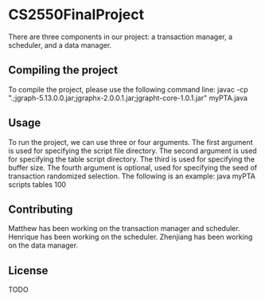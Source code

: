 # CS2550FinalProject

There are three components in our project: a transaction manager, a scheduler, and a data manager.

## Compiling the project

To compile the project, please use the following command line:
      javac -cp ".;jgraph-5.13.0.0.jar;jgraphx-2.0.0.1.jar;jgrapht-core-1.0.1.jar" myPTA.java

## Usage

To run the project, we can use three or four arguments. The first argument is used for specifying the script file directory. The second argument is used for specifying the table script directory. The third is used for specifying the buffer size. The fourth argument is optional, used for specifying the seed of transaction randomized selection. The following is an example:
java myPTA scripts tables 100

## Contributing

Matthew has been working on the transaction manager and scheduler. 
Henrique has been working on the scheduler. 
Zhenjiang has been working on the data manager.

## License

TODO
